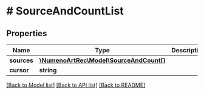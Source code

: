 # # SourceAndCountList

## Properties

| Name        | Type                                                          | Description | Notes      |
| ----------- | ------------------------------------------------------------- | ----------- | ---------- |
| **sources** | [**\NumenoArtRec\Model\SourceAndCount[]**](SourceAndCount.md) |             |
| **cursor**  | **string**                                                    |             | [optional] |

[[Back to Model list]](../../README.md#models) [[Back to API list]](../../README.md#endpoints) [[Back to README]](../../README.md)
